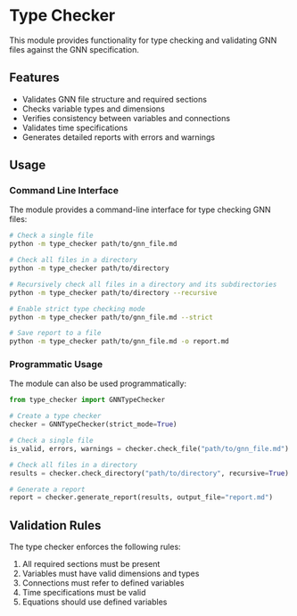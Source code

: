 # Type Checker

This module provides functionality for type checking and validating GNN files against the GNN specification.

## Features

- Validates GNN file structure and required sections
- Checks variable types and dimensions
- Verifies consistency between variables and connections
- Validates time specifications
- Generates detailed reports with errors and warnings

## Usage

### Command Line Interface

The module provides a command-line interface for type checking GNN files:

```bash
# Check a single file
python -m type_checker path/to/gnn_file.md

# Check all files in a directory
python -m type_checker path/to/directory

# Recursively check all files in a directory and its subdirectories
python -m type_checker path/to/directory --recursive

# Enable strict type checking mode
python -m type_checker path/to/gnn_file.md --strict

# Save report to a file
python -m type_checker path/to/gnn_file.md -o report.md
```

### Programmatic Usage

The module can also be used programmatically:

```python
from type_checker import GNNTypeChecker

# Create a type checker
checker = GNNTypeChecker(strict_mode=True)

# Check a single file
is_valid, errors, warnings = checker.check_file("path/to/gnn_file.md")

# Check all files in a directory
results = checker.check_directory("path/to/directory", recursive=True)

# Generate a report
report = checker.generate_report(results, output_file="report.md")
```

## Validation Rules

The type checker enforces the following rules:

1. All required sections must be present
2. Variables must have valid dimensions and types
3. Connections must refer to defined variables
4. Time specifications must be valid
5. Equations should use defined variables 